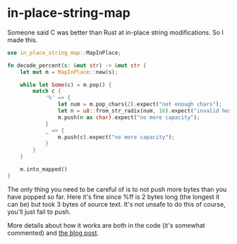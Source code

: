# in-place-string-map

Someone said C was better than Rust at in-place string modifications. So I made this.

```rust
use in_place_string_map::MapInPlace;

fn decode_percent(s: &mut str) -> &mut str {
    let mut m = MapInPlace::new(s);

    while let Some(c) = m.pop() {
        match c {
            '%' => {
                let num = m.pop_chars(2).expect("not enough chars");
                let n = u8::from_str_radix(num, 16).expect("invalid hex");
                m.push(n as char).expect("no more capacity");
            }
            _ => {
                m.push(c).expect("no more capacity");
            }
        }
    }

    m.into_mapped()
}
```

The only thing you need to be careful of is to not push more bytes than you
have popped so far. Here it's fine since %ff is 2 bytes long (the longest it
can be) but took 3 bytes of source text. It's not unsafe to do this of course,
you'll just fail to push.

More details about how it works are both in the code (it's somewhat commented)
and [the blog
post](https://www.5snb.club/posts/2021/03/27/in-place-string-mapping.html).
